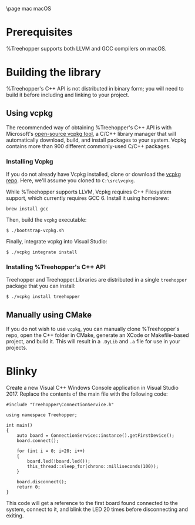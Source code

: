 \page mac macOS

# Prerequisites

%Treehopper supports both LLVM and GCC compilers on macOS.

# Building the library

%Treehopper's C++ API is not distributed in binary form; you will need to build it before including and linking to your project.

## Using vcpkg

The recommended way of obtaining %Treehopper's C++ API is with Microsoft's [open-source vcpkg tool](https://github.com/Microsoft/vcpkg), a C/C++ library manager that will automatically download, build, and install packages to your system. Vcpkg contains more than 900 different commonly-used C/C++ packages.

### Installing Vcpkg

If you do not already have Vcpkg installed, clone or download the [vcpkg repo](https://github.com/Microsoft/vcpkg). Here, we'll assume you cloned to `C:\src\vcpkg`.

While %Treehopper supports LLVM, Vcpkg requires C++ Filesystem support, which currently requires GCC 6. Install it using homebrew:

    brew install gcc

Then, build the `vcpkg` executable:

    $ ./bootstrap-vcpkg.sh

Finally, integrate vcpkg into Visual Studio:

    $ ./vcpkg integrate install

### Installing %Treehopper's C++ API

Treehopper and Treehopper.Libraries are distributed in a single `treehopper` package that you can install:

    $ ./vcpkg install treehopper

## Manually using CMake

If you do not wish to use `vcpkg`, you can manually clone %Treehopper's repo, open the C++ folder in CMake, generate an XCode or Makefile-based project, and build it. This will result in a `.DyLib` and `.a` file for use in your projects.

# Blinky

Create a new Visual C++ Windows Console application in Visual Studio 2017. Replace the contents of the main file with the following code:

    #include "Treehopper\ConnectionService.h"

    using namespace Treehopper;

    int main()
    {
        auto board = ConnectionService::instance().getFirstDevice();
        board.connect();

        for (int i = 0; i<20; i++)
        {
            board.led(!board.led());
            this_thread::sleep_for(chrono::milliseconds(100));
        }

        board.disconnect();
        return 0;
    }

This code will get a reference to the first board found connected to the system, connect to it, and blink the LED 20 times before disconnecting and exiting.
